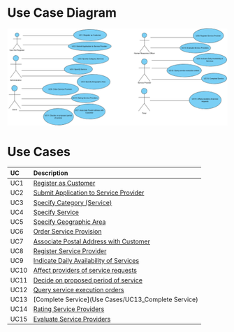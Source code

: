# Use Case Diagram

![DUC_App.png](https://github.com/GabrielPelosi/Isep-Lapr2/blob/master/wiki/Use%20Cases/DUC_App.png)

# Use Cases
| UC  | Description                                                               |                   
|:----|:------------------------------------------------------------------------|
| UC1 | [Register as Customer](https://github.com/GabrielPelosi/Isep-Lapr2/blob/master/wiki/Use%20Cases/UC1_Register%20as%20Customer.md)   |
| UC2 | [Submit Application to Service Provider](https://github.com/GabrielPelosi/Isep-Lapr2/blob/master/wiki/Use%20Cases/UC2_Submit%20Application%20to%20Service%20Provider.md)  |
| UC3 | [Specify Category (Service)](https://github.com/GabrielPelosi/Isep-Lapr2/blob/master/wiki/Use%20Cases/UC3_Specify%20Category%20(Service).md)|
| UC4 | [Specify Service](https://github.com/GabrielPelosi/Isep-Lapr2/blob/master/wiki/Use%20Cases/UC4_Specify%20Service.md)|
| UC5 | [Specify Geographic Area](https://github.com/GabrielPelosi/Isep-Lapr2/blob/master/wiki/Use%20Cases/UC5_Specify%20Geographic%20Area.md)|
| UC6 | [Order Service Provision](https://github.com/GabrielPelosi/Isep-Lapr2/blob/master/wiki/Use%20Cases/UC6_Order%20Service%20Provision.md)|
| UC7 | [Associate Postal Address with Customer](https://github.com/GabrielPelosi/Isep-Lapr2/blob/master/wiki/Use%20Cases/UC7_Associate%20Postal%20Address%20with%20Customer.md)|
| UC8 | [Register Service Provider](https://github.com/GabrielPelosi/Isep-Lapr2/blob/master/wiki/Use%20Cases/UC8_Register%20Service%20Provider.md)|
| UC9 | [Indicate Daily Availability of Services](https://github.com/GabrielPelosi/Isep-Lapr2/blob/master/wiki/Use%20Cases/UC9_Indicate%20Daily%20Availability%20of%20Services.md)|
| UC10 | [Affect providers of service requests](https://github.com/GabrielPelosi/Isep-Lapr2/blob/master/wiki/Use%20Cases/UC10_Affect%20providers%20of%20service%20requests.md)|
| UC11 | [Decide on proposed period of service](https://github.com/GabrielPelosi/Isep-Lapr2/blob/master/wiki/Use%20Cases/UC11_Decide%20on%20proposed%20period%20of%20service.md)|
| UC12 | [Query service execution orders](https://github.com/GabrielPelosi/Isep-Lapr2/blob/master/wiki/Use%20Cases/UC12_Query%20service%20execution%20orders.md)|
| UC13 | [Complete Service](Use Cases/UC13_Complete Service)|
| UC14 | [Rating Service Providers](https://github.com/GabrielPelosi/Isep-Lapr2/blob/master/wiki/Use%20Cases/UC14_Rating%20Service%20Providers.md)|
| UC15 | [Evaluate Service Providers](https://github.com/GabrielPelosi/Isep-Lapr2/blob/master/wiki/Use%20Cases/UC15_Evaluate%20Service%20Providers.md)|
